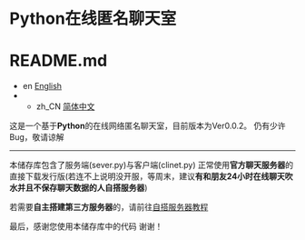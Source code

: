 # Python在线匿名聊天室
# README.md
- en [English](README.md)
- - zh_CN [简体中文](README.zh_CN.md)




这是一个基于**Python**的在线网络匿名聊天室，目前版本为Ver0.0.2。
仍有少许Bug，敬请谅解

__________________________________________________________________________________________________________________

本储存库包含了服务端(sever.py)与客户端(clinet.py)
正常使用**官方聊天服务器**的直接下载发行版(若连不上说明没开服，等周末，建议**有和朋友24小时在线聊天吹水并且不保存聊天数据的人自搭服务器**)

若需要**自主搭建第三方服务器**的，请前往[自搭服务器教程](https://github.com/Welsonpeaches/Python_Chat_Room/blob/main/Server/%E8%87%AA%E6%90%AD%E6%9C%8D%E5%8A%A1%E5%99%A8%E6%95%99%E7%A8%8B-CN.md)


最后，感谢您使用本储存库中的代码
谢谢！


